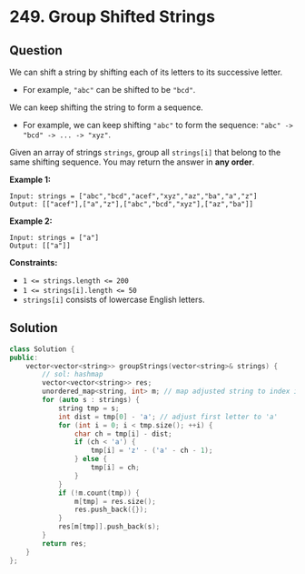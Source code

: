# 249. Group Shifted Strings

## Question

We can shift a string by shifting each of its letters to its successive letter.

* For example, `"abc"` can be shifted to be `"bcd"`.

We can keep shifting the string to form a sequence.

* For example, we can keep shifting `"abc"` to form the sequence: `"abc" -> "bcd" -> ... -> "xyz"`.

Given an array of strings `strings`, group all `strings[i]` that belong to the same shifting sequence. You may return the answer in **any order**.

**Example 1:**

```text
Input: strings = ["abc","bcd","acef","xyz","az","ba","a","z"]
Output: [["acef"],["a","z"],["abc","bcd","xyz"],["az","ba"]]
```

**Example 2:**

```text
Input: strings = ["a"]
Output: [["a"]]
```

**Constraints:**

* `1 <= strings.length <= 200`
* `1 <= strings[i].length <= 50`
* `strings[i]` consists of lowercase English letters.

## Solution

```cpp
class Solution {
public:
    vector<vector<string>> groupStrings(vector<string>& strings) {
        // sol: hashmap
        vector<vector<string>> res;
        unordered_map<string, int> m; // map adjusted string to index in result vector
        for (auto s : strings) {
            string tmp = s;
            int dist = tmp[0] - 'a'; // adjust first letter to 'a'
            for (int i = 0; i < tmp.size(); ++i) {
                char ch = tmp[i] - dist;
                if (ch < 'a') {
                    tmp[i] = 'z' - ('a' - ch - 1);
                } else {
                    tmp[i] = ch;
                }
            }
            if (!m.count(tmp)) {
                m[tmp] = res.size();
                res.push_back({});
            }
            res[m[tmp]].push_back(s);
        }
        return res;
    }
};
```

